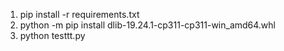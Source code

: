1. pip install -r requirements.txt 
2. python -m pip install dlib-19.24.1-cp311-cp311-win_amd64.whl
3. python testtt.py